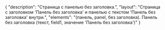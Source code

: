 {
"description": "Страница с панелью без заголовка.",
"layout": "Страница с заголовком 'Панель без заголовка' и панелью с текстом 'Панель без заголовка' внутри.",
"elements": "(панель, panel, без заголовка).
Панель без заголовка (текст, field1, значение 'Панель без заголовка')"
}